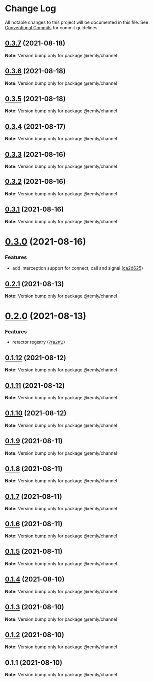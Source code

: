 # Change Log

All notable changes to this project will be documented in this file.
See [Conventional Commits](https://conventionalcommits.org) for commit guidelines.

## [0.3.7](https://gitr.net/mindary/remly/compare/@remly/channel@0.3.6...@remly/channel@0.3.7) (2021-08-18)

**Note:** Version bump only for package @remly/channel





## [0.3.6](https://gitr.net/mindary/remly/compare/@remly/channel@0.3.5...@remly/channel@0.3.6) (2021-08-18)

**Note:** Version bump only for package @remly/channel





## [0.3.5](https://gitr.net/mindary/remly/compare/@remly/channel@0.3.4...@remly/channel@0.3.5) (2021-08-18)

**Note:** Version bump only for package @remly/channel





## [0.3.4](https://gitr.net/mindary/remly/compare/@remly/channel@0.3.3...@remly/channel@0.3.4) (2021-08-17)

**Note:** Version bump only for package @remly/channel





## [0.3.3](https://gitr.net/mindary/remly/compare/@remly/channel@0.3.2...@remly/channel@0.3.3) (2021-08-16)

**Note:** Version bump only for package @remly/channel





## [0.3.2](https://gitr.net/mindary/remly/compare/@remly/channel@0.3.1...@remly/channel@0.3.2) (2021-08-16)

**Note:** Version bump only for package @remly/channel





## [0.3.1](https://gitr.net/mindary/remly/compare/@remly/channel@0.3.0...@remly/channel@0.3.1) (2021-08-16)

**Note:** Version bump only for package @remly/channel





# [0.3.0](https://gitr.net/mindary/remly/compare/@remly/channel@0.2.1...@remly/channel@0.3.0) (2021-08-16)


### Features

* add interception support for connect, call and signal ([ca2d625](https://gitr.net/mindary/remly/commits/ca2d625c216f18420c7d5c73ed26296ca9297974))





## [0.2.1](https://gitr.net/mindary/remly/compare/@remly/channel@0.2.0...@remly/channel@0.2.1) (2021-08-13)

**Note:** Version bump only for package @remly/channel





# [0.2.0](https://gitr.net/mindary/remly/compare/@remly/channel@0.1.12...@remly/channel@0.2.0) (2021-08-13)


### Features

* refactor registry ([7fa2ff2](https://gitr.net/mindary/remly/commits/7fa2ff269adc99a01ef10eb028f645847f55be92))





## [0.1.12](https://gitr.net/mindary/remly/compare/@remly/channel@0.1.11...@remly/channel@0.1.12) (2021-08-12)

**Note:** Version bump only for package @remly/channel





## [0.1.11](https://gitr.net/mindary/remly/compare/@remly/channel@0.1.10...@remly/channel@0.1.11) (2021-08-12)

**Note:** Version bump only for package @remly/channel





## [0.1.10](https://gitr.net/mindary/remly/compare/@remly/channel@0.1.9...@remly/channel@0.1.10) (2021-08-12)

**Note:** Version bump only for package @remly/channel





## [0.1.9](https://gitr.net/mindary/remly/compare/@remly/channel@0.1.8...@remly/channel@0.1.9) (2021-08-11)

**Note:** Version bump only for package @remly/channel





## [0.1.8](https://gitr.net/mindary/remly/compare/@remly/channel@0.1.7...@remly/channel@0.1.8) (2021-08-11)

**Note:** Version bump only for package @remly/channel





## [0.1.7](https://gitr.net/mindary/remly/compare/@remly/channel@0.1.6...@remly/channel@0.1.7) (2021-08-11)

**Note:** Version bump only for package @remly/channel





## [0.1.6](https://gitr.net/mindary/remly/compare/@remly/channel@0.1.5...@remly/channel@0.1.6) (2021-08-11)

**Note:** Version bump only for package @remly/channel





## [0.1.5](https://gitr.net/mindary/remly/compare/@remly/channel@0.1.4...@remly/channel@0.1.5) (2021-08-11)

**Note:** Version bump only for package @remly/channel





## [0.1.4](https://gitr.net/mindary/remly/compare/@remly/channel@0.1.3...@remly/channel@0.1.4) (2021-08-10)

**Note:** Version bump only for package @remly/channel





## [0.1.3](https://gitr.net/mindary/remly/compare/@remly/channel@0.1.2...@remly/channel@0.1.3) (2021-08-10)

**Note:** Version bump only for package @remly/channel





## [0.1.2](https://gitr.net/mindary/remly/compare/@remly/channel@0.1.1...@remly/channel@0.1.2) (2021-08-10)

**Note:** Version bump only for package @remly/channel





## 0.1.1 (2021-08-10)

**Note:** Version bump only for package @remly/channel
